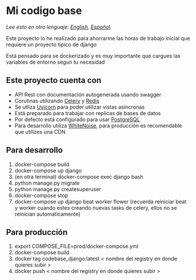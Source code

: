 # Mi codigo base

_Lee esto en otro lenguaje: [English](README.md), [Español](README.es.md)._

Este proyecto lo he realizado para ahorrarme las horas de trabajo inicial que requiere un proyecto tipico de django

Está pensado para se dockerizado y es muy importante que cargues las variables de entorno segun tu necesidad

## Este proyecto cuenta con

- API Rest con documentación autogenerada usando swagger
- Corutinas utilizando [Celery](https://docs.celeryproject.org/en/stable/) y [Redis](https://redis.io/)
- Se utliza [Uvicorn](https://www.uvicorn.org) para poder utilizar vistas asincronas
- Está preparado para trabajar con replicas de bases de datos
- Por defecto está configurado para usar [PostgreSQL](https://www.postgresql.org)
- Para desarrollo utiliza [WhiteNoise](https://whitenoise.evans.io/en/stable/), para producción es recomendable que utilizes una CDN

## Para desarrollo

1. docker-compose build
1. docker-compose up django
1. (en otra terminal) docker-compose exec django bash
1. python manage.py migrate
1. python manage.py createsuperuser
1. docker-compose stop
1. docker-compose up django beat worker flower (recuerda reiniciar beat y worker cuando estes creando nuevas tasks de celery, ellos no se reinician automaticamente)

## Para producción

1. export COMPOSE_FILE=prod/docker-compose.yml
1. docker-compose build
1. docker tag codebase_django:latest < nombre del registry en donde quieres subir >
1. docker push < nombre del registry en donde quieres subir >
